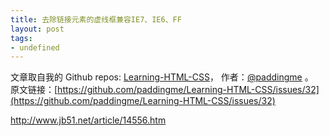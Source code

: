 ```yaml
---
title: 去除链接元素的虚线框兼容IE7、IE6、FF
layout: post
tags:
- undefined
---
```



 文章取自我的 Github  repos: [Learning-HTML-CSS](https://github.com/paddingme/Learning-HTML-CSS)， 作者：[@paddingme](http://padding.me/about.html) 。  
原文链接：[https://github.com/paddingme/Learning-HTML-CSS/issues/32](https://github.com/paddingme/Learning-HTML-CSS/issues/32)

http://www.jb51.net/article/14556.htm